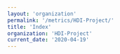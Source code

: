 ```yaml
---
layout: 'organization'
permalink: '/metrics/HDI-Project/'
title: 'Index'
organization: 'HDI-Project'
current_date: '2020-04-19'
---
```

